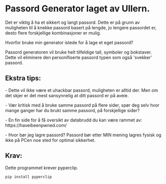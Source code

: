 # Passord Generator laget av Ullern.
 Det er viktig å ha et sikkert og langt passord. Dette er på grunn av muligheten til å knekke passord basert på lengde, jo lengere passordet er, 
 desto flere forskjellige kombinasjoner er mulig.
 
<p>Hvorfor bruke min generator istede for å lage et eget passord?</p>

<p>Passord generatoren vil bruke helt tilfeldige tall, symboler og bokstaver. Dette vil eliminere den personifiserte passord typen som også 'svekker' passord.</p>

## Ekstra tips:

<p>- Dette vil ikke være et uhackbar passord, muligheten er alltid der. Men om det skjer er det mest sansynnelig at ditt passord er på aveie.</p>
<p>- Vær kritisk med å bruke samme passord på flere sider, spør deg selv hvor mange ganger har du brukt samme passord, på forskjellige sider?</p>
<p>- En fin side for å få oversikt av databrudd du kan være rammet av: https://haveibeenpwned.com/ </p>
<p>- Hvor bør jeg lagre passord? Passord bør etter MIN mening lagres fysisk og ikke på PCen noe sted for optimal sikkerhet.</p>

## Krav:

Dette programmet krever pyperclip.

```
pip install pyperclip
```
